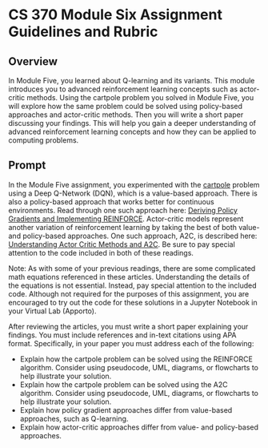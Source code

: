 # CS 370 Module Six Assignment Guidelines and Rubric
## Overview
In Module Five, you learned about Q-learning and its variants. This module introduces you to advanced reinforcement learning concepts such as actor-critic methods. Using the cartpole problem you solved in Module Five, you will explore how the same problem could be solved using policy-based approaches and actor-critic methods. Then you will write a short paper discussing your findings. This will help you gain a deeper understanding of advanced reinforcement learning concepts and how they can be applied to computing problems.  

## Prompt
In the Module Five assignment, you experimented with the [cartpole](https://towardsdatascience.com/cartpole-introduction-to-reinforcement-learning-ed0eb5b58288) problem using a Deep Q-Network (DQN), which is a value-based approach. There is also a policy-based approach that works better for continuous environments. Read through one such approach here: [Deriving Policy Gradients and Implementing REINFORCE](https://medium.com/@thechrisyoon/deriving-policy-gradients-and-implementing-reinforce-f887949bd63). Actor-critic models represent another variation of reinforcement learning by taking the best of both value- and policy-based approaches. One such approach, A2C, is described here: [Understanding Actor Critic Methods and A2C](https://towardsdatascience.com/understanding-actor-critic-methods-931b97b6df3f). Be sure to pay special attention to the code included in both of these readings.  

Note: As with some of your previous readings, there are some complicated math equations referenced in these articles. Understanding the details of the equations is not essential. Instead, pay special attention to the included code. Although not required for the purposes of this assignment, you are encouraged to try out the code for these solutions in a Jupyter Notebook in your Virtual Lab (Apporto).  

After reviewing the articles, you must write a short paper explaining your findings. You must include references and in-text citations using APA format. Specifically, in your paper you must address each of the following:  
- Explain how the cartpole problem can be solved using the REINFORCE algorithm. Consider using pseudocode, UML, diagrams, or flowcharts to help illustrate your solution.
- Explain how the cartpole problem can be solved using the A2C algorithm. Consider using pseudocode, UML, diagrams, or flowcharts to help illustrate your solution.
- Explain how policy gradient approaches differ from value-based approaches, such as Q-learning.
- Explain how actor-critic approaches differ from value- and policy-based approaches.